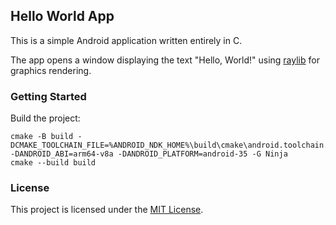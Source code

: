 ## Hello World App

This is a simple Android application written entirely in C.

The app opens a window displaying the text "Hello, World!" using [raylib](https://github.com/raysan5/raylib) for graphics rendering.

### Getting Started
Build the project:
```
cmake -B build -DCMAKE_TOOLCHAIN_FILE=%ANDROID_NDK_HOME%\build\cmake\android.toolchain.cmake -DANDROID_ABI=arm64-v8a -DANDROID_PLATFORM=android-35 -G Ninja
cmake --build build
```

### License

This project is licensed under the [MIT License](LICENSE).
